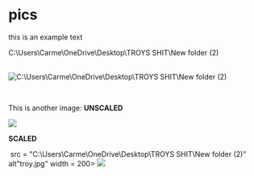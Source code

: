# pics

this is an example text

C:\Users\Carme\OneDrive\Desktop\TROYS SHIT\New folder (2)<br><br>

![C:\Users\Carme\OneDrive\Desktop\TROYS SHIT\New folder (2)](troy.jpg)

<br>

<p>This is another image: <b>UNSCALED</b></p>

<img src = "C:\Users\Carme\OneDrive\Desktop\TROYS SHIT\New folder (2)/troy.jpg">

<p><b>SCALED</b></p>

<img> src = "C:\Users\Carme\OneDrive\Desktop\TROYS SHIT\New folder (2)" alt"troy.jpg" width = 200>
<img src="![troy (3)](https://user-images.githubusercontent.com/89674523/133869750-80b2852c-3bab-44d1-bf24-bf04b683d774.JPG)">
